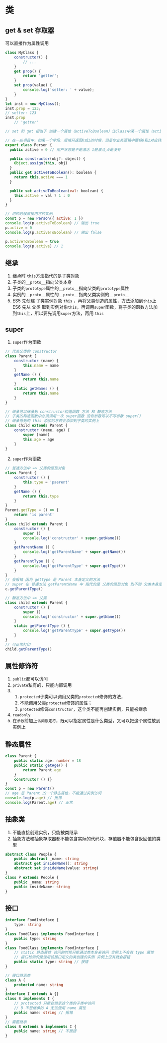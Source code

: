 # 类

## get & set 存取器
可以直接作为属性调用
```js
class MyClass {
	constructor() {
		// ...
	}
	get prop() {
		return 'getter';
	}
	set prop(value) {
		console.log('setter: ' + value);
	}
}
let inst = new MyClass();
inst.prop = 123;
// setter: 123
inst.prop
	// 'getter'
```
```js
// set 和 get 相当于 创建一个属性（activeToBoolean）让Class中某一个属性（active）进行一些规则转化

// 在一些项目中，如果一个字段，后端只返回0或1的时候，但是你业务逻辑中要将0和1对应转换成true或者false的时候，如果直接转的话，保存的时候转后端又要写一次，非常麻烦。
export class Person {
  public active = 0 // 用户状态是不是激活 1是激活,0是没有

  public constructor(obj?: object) {
    Object.assign(this, obj)
  }
  public get activeToBoolean(): boolean {
    return this.active === 1
  }

  public set activeToBoolean(val: boolean) {
    this.active = val ? 1 : 0
  }
}

// 用的时候直接用它的实例
const p = new Person({ active: 1 })
console.log(p.activeToBoolean) // 输出 true
p.active = 0
console.log(p.activeToBoolean) // 输出 false

p.activeToBoolean = true
console.log(p.active) // 1
```

## 继承
1. 继承时 `this`方法指代的是子类对象
2. 子类的`__proto__`指向父类本身
3. 子类的`prototype`属性的`__proto__`指向父类的`prototype`属性
4. 实例的`__proto__`属性的`__proto__`指向父类实例的`__proto__`
5. ES5 先创建 子类实例对象 `this` ，再将父类创造的属性，方法添加到`this`上
   ES6 先从 父类 取到实例对象`this`，再调用`super`函数，将子类的函数方法加到`this`上，所以要先调用`super`方法，再用 `this`

## super
1. `super`作为函数
```js
// 代表父类的 constructor
class Parent {
    constructor (name) {
        this.name = name
    }
    getName () {
        return this.name
    }
    static getNames () {
        return this.name
    }
}

// 继承可以继承到 constructor构造函数 方法 和 静态方法
// 子类的构造函数中必须调用一次 super函数 没有参数可以不写参数 super()
// 继承得到的 this 添加的东西会添加到子类的实例上
class Child extends Parent {
    constructor (name, age) {
        super (name)
        this.age = age
    }
}
```
2. `super`作为函数
```js
// 普通方法中 => 父类的原型对象
class Parent {
    constructor () {
        this.type = 'paerent'
    }
    getName () {
        return this.type
    }
}
Parent.getType = () => {
    return 'is parent'
}
class child extends Parent {
    constructor () {
        super ()
        console.log('constructor' + super.getName())
    }
    getParentName () {
        console.log('getParentName' + super.getName())
    }
    getParentType () {
        console.log('getParentType' + super.getType())
    }
}
// 会报错 因为 getType 是 Parent 本身定义的方法
// super 在 普通方法 getParentName 中 指代的是 父类的原型对象 取不到 父类本身定义的方法
c.getParentType()
```
```js
// 静态方法中 => 父类
class child extends Parent {
    constructor () {
        super ()
        console.log('constructor' + super.getName())
    }
    static getParentType () {
        console.log('getParentType' + super.getType())
    }
}
// 可正常打印
child.getParentType()
```

## 属性修饰符
1. `public`都可以访问
2. `private`私有的，只能内部调用
3. 1. `protected`子类可以调用父类的`protected`修饰的方法，
   2.  不能调用父类`protected`修饰的属性；
   3. `protected`修饰`constructor`，这个类不能再创建实例，只能被继承
4. `readonly`
5. 在`参数`前加上`访问限定符`，既可以指定属性是什么类型，又可以把这个属性放到实例上

## 静态属性
```ts
class Parent {
    public static age: number = 18
    public static getAge() {
        return Parent.age
    }
    constructor () {}
}
const p = new Parent()
// age 是 Parent 的一个静态属性，不能通过实例访问
console.log(p.age) // 报错
console.log(Parent.age) // 正常
```

## 抽象类
1. 不能直接创建实例，只能被类继承
2. 抽象方法和抽象存取器都不能包含实际的代码块，存值器不能包含返回值的类型
```ts
abstract class People {
    public abstract _name: string
    abstract get insideName(): string
    abstract set insideName(value: string)
}
class P extends People {
    public _name: string
    public insideName: string
}
```

## 接口
```ts
interface FoodInteface {
    type: string
}
class FoodClass implements FoodInterface {
    public type: string
}
class FoodClass implements FoodInterface {
    // static 静态属性 访问的时候只能通过类本身来访问 实例上不会有 type 属性
    // 接口检测的是使用该接口定义的类创建的实例 实例上没有就会报错
    public static type: string // 报错
}
```
```ts
// 接口继承类
class A {
    protected name: string
}
interface I extends A {}
class B implements I {
    // protected 只能在继承这个类的子类中访问
    // B 不是继承的 A 无法使用 name 属性
    public name: string // 报错
}
// 需要继承
class B extends A implements I {
    public name: string // 不报错
}
```